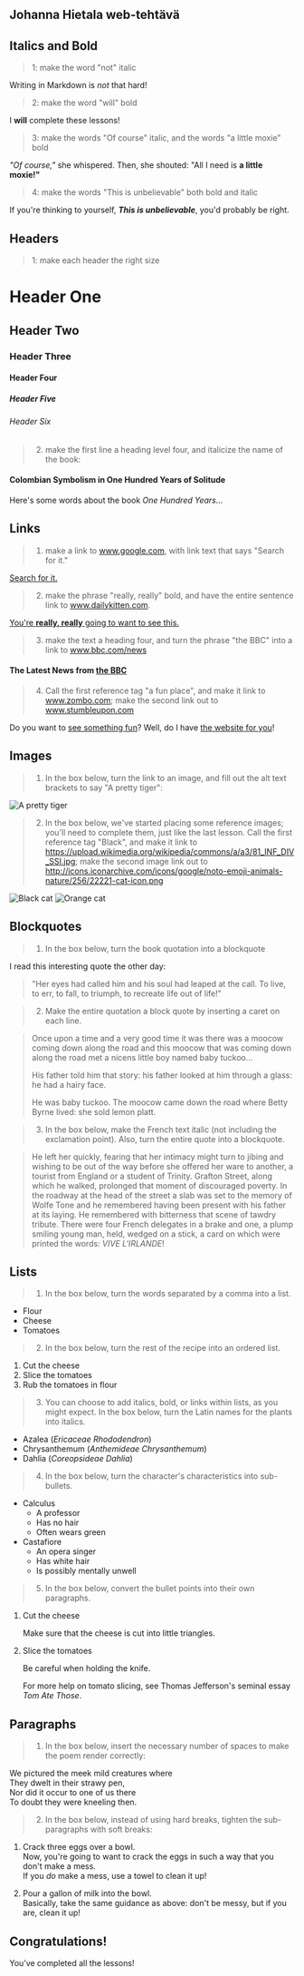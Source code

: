 ## Johanna Hietala web-tehtävä

## Italics and Bold
>1: make the word "not" italic

Writing in Markdown is _not_ that hard!
>2: make the word "will" bold

I **will** complete these lessons!
>3: make the words "Of course" italic, and the words "a little moxie" bold

_"Of course,"_ she whispered. Then, she shouted: "All I need is **a little moxie!"**
>4: make the words "This is unbelievable" both bold and italic

If you're thinking to yourself, **_This is unbelievable_**, you'd probably be right.
## Headers

>1: make each header the right size

# Header One
## Header Two
### Header Three
#### Header Four
##### Header Five
###### Header Six
> 2. make the first line a heading level four, and italicize the name of the book:

#### Colombian Symbolism in One Hundred Years of Solitude
Here's some words about the book _One Hundred Years..._
## Links
> 1. make a link to www.google.com, with link text that says "Search for it."

[Search for it.](https://www.google.com)
> 2. make the phrase "really, really" bold, and have the entire sentence link to www.dailykitten.com.

[You're **really, really** going to want to see this.](https://www.dailykitten.com)
> 3. make the text a heading four, and turn the phrase "the BBC" into a link to www.bbc.com/news

#### The Latest News from [the BBC](https://www.bbc.com/news)
> 4. Call the first reference tag "a fun place", and make it link to www.zombo.com; make the second link out to www.stumbleupon.com

Do you want to [see something fun][a fun place]?
Well, do I have [the website for you][another fun place]!

[a fun place]: https://www.zombo.com
[another fun place]: https://www.stumbleupon.com
## Images
> 1. In the box below, turn the link to an image, and fill out the alt text brackets to say "A pretty tiger":

![A pretty tiger](https://upload.wikimedia.org/wikipedia/commons/5/56/Tiger.50.jpg)

> 2. In the box below, we've started placing some reference images; you'll need to complete them, just like the last lesson. Call the first reference tag "Black", and make it link to https://upload.wikimedia.org/wikipedia/commons/a/a3/81_INF_DIV_SSI.jpg; make the second image link out to http://icons.iconarchive.com/icons/google/noto-emoji-animals-nature/256/22221-cat-icon.png

![Black cat][Black]
![Orange cat][Orange]

[Black]: https://upload.wikimedia.org/wikipedia/commons/a/a3/81_INF_DIV_SSI.jpg

[Orange]: http://icons.iconarchive.com/icons/google/noto-emoji-animals-nature/256/22221-cat-icon.png
## Blockquotes
> 1. In the box below, turn the book quotation into a blockquote

I read this interesting quote the other day:
>"Her eyes had called him and his soul had leaped at the call. To live, to err, to fall, to triumph, to recreate life out of life!"

>2. Make the entire quotation a block quote by inserting a caret on each line.

>Once upon a time and a very good time it was there was a moocow coming down along the road and this moocow that was coming down along the road met a nicens little boy named baby tuckoo...
>
>His father told him that story: his father looked at him through a glass: he had a hairy face.
>
>He was baby tuckoo. The moocow came down the road where Betty Byrne lived: she sold lemon platt.

>3. In the box below, make the French text italic (not including the exclamation point). Also, turn the entire quote into a blockquote.

>He left her quickly, fearing that her intimacy might turn to jibing and wishing to be out of the way before she offered her ware to another, a tourist from England or a student of Trinity. Grafton Street, along which he walked, prolonged that moment of discouraged poverty. In the roadway at the head of the street a slab was set to the memory of Wolfe Tone and he remembered having been present with his father at its laying. He remembered with bitterness that scene of tawdry tribute. There were four French delegates in a brake and one, a plump smiling young man, held, wedged on a stick, a card on which were printed the words: _VIVE L'IRLANDE_!

## Lists
> 1. In the box below, turn the words separated by a comma into a list.

* Flour 
* Cheese 
* Tomatoes

> 2. In the box below, turn the rest of the recipe into an ordered list.

1. Cut the cheese
2. Slice the tomatoes
3. Rub the tomatoes in flour

>3. You can choose to add italics, bold, or links within lists, as you might expect. In the box below, turn the Latin names for the plants into italics.
* Azalea (_Ericaceae Rhododendron_)
* Chrysanthemum (_Anthemideae Chrysanthemum_)
* Dahlia (_Coreopsideae Dahlia_)

> 4. In the box below, turn the character's characteristics into sub-bullets.
* Calculus
    * A professor
    * Has no hair
    * Often wears green
* Castafiore
    * An opera singer
    * Has white hair
    * Is possibly mentally unwell
> 5. In the box below, convert the bullet points into their own paragraphs.
1. Cut the cheese

   Make sure that the cheese is cut into little triangles.

2. Slice the tomatoes

   Be careful when holding the knife.
 
   For more help on tomato slicing, see Thomas Jefferson's seminal essay _Tom Ate Those_.
## Paragraphs

> 1. In the box below, insert the necessary number of spaces to make the poem render correctly:

We pictured the meek mild creatures where  
They dwelt in their strawy pen,  
Nor did it occur to one of us there  
To doubt they were kneeling then.
> 2. In the box below, instead of using hard breaks, tighten the sub-paragraphs with soft breaks:
1. Crack three eggs over a bowl.  
 Now, you're going to want to crack the eggs in such a way that you don't make a mess.  
  If you _do_ make a mess, use a towel to clean it up!

  2. Pour a gallon of milk into the bowl.  
 Basically, take the same guidance as above: don't be messy, but if you are, clean it up!
## Congratulations!
You’ve completed all the lessons!
